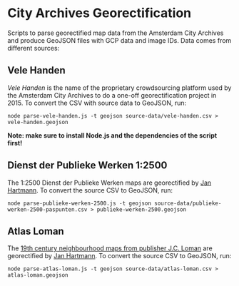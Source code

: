 # City Archives Georectification

Scripts to parse georectified map data from the Amsterdam City Archives and produce GeoJSON files with GCP data and image IDs. Data comes from different sources:

## Vele Handen

_Vele Handen_ is the name of the proprietary crowdsourcing platform used by the Amsterdam City Archives to do a one-off georectification project in 2015. To convert the CSV with source data to GeoJSON, run:

    node parse-vele-handen.js -t geojson source-data/vele-handen.csv > vele-handen.geojson

__Note: make sure to install Node.js and the dependencies of the script first!__

## Dienst der Publieke Werken 1:2500

The 1:2500 Dienst der Publieke Werken maps are georectified by [Jan Hartmann](http://www.uva.nl/profiel/h/a/j.l.h.hartmann/j.l.h.hartmann.html). To convert the source CSV to GeoJSON, run:

    node parse-publieke-werken-2500.js -t geojson source-data/publieke-werken-2500-paspunten.csv > publieke-werken-2500.geojson

## Atlas Loman

The [19th century neighbourhood maps from publisher J.C. Loman](https://archief.amsterdam/inventarissen/inventaris/10043.nl.html?p=3:315&t=346) are georectified by [Jan Hartmann](http://www.uva.nl/profiel/h/a/j.l.h.hartmann/j.l.h.hartmann.html). To convert the source CSV to GeoJSON, run:

    node parse-atlas-loman.js -t geojson source-data/atlas-loman.csv > atlas-loman.geojson
